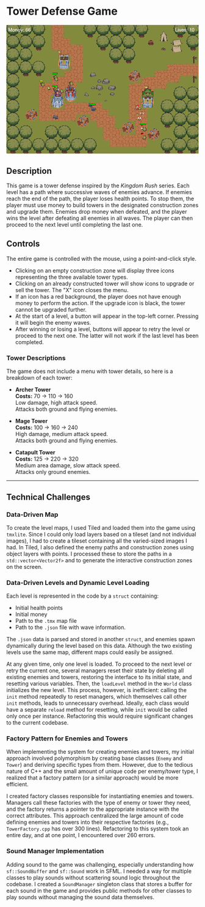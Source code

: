 # Tower Defense Game

![Alt text](data/Images/Other/TowerDefenseImage.png "Optional title")

## Description
This game is a tower defense inspired by the *Kingdom Rush* series. Each level has a path where successive waves of enemies advance. If enemies reach the end of the path, the player loses health points. To stop them, the player must use money to build towers in the designated construction zones and upgrade them. Enemies drop money when defeated, and the player wins the level after defeating all enemies in all waves. The player can then proceed to the next level until completing the last one.

## Controls
The entire game is controlled with the mouse, using a point-and-click style.

- Clicking on an empty construction zone will display three icons representing the three available tower types.
- Clicking on an already constructed tower will show icons to upgrade or sell the tower. The "X" icon closes the menu.
- If an icon has a red background, the player does not have enough money to perform the action. If the upgrade icon is black, the tower cannot be upgraded further.
- At the start of a level, a button will appear in the top-left corner. Pressing it will begin the enemy waves.
- After winning or losing a level, buttons will appear to retry the level or proceed to the next one. The latter will not work if the last level has been completed.

### Tower Descriptions
The game does not include a menu with tower details, so here is a breakdown of each tower:

- **Archer Tower**  
  **Costs:** 70 → 110 → 160  
  Low damage, high attack speed.  
  Attacks both ground and flying enemies.

- **Mage Tower**  
  **Costs:** 100 → 160 → 240  
  High damage, medium attack speed.  
  Attacks both ground and flying enemies.

- **Catapult Tower**  
  **Costs:** 125 → 220 → 320  
  Medium area damage, slow attack speed.  
  Attacks only ground enemies.

---

## Technical Challenges

### Data-Driven Map
To create the level maps, I used Tiled and loaded them into the game using `tmxlite`. Since I could only load layers based on a tileset (and not individual images), I had to create a tileset containing all the varied-sized images I had. In Tiled, I also defined the enemy paths and construction zones using object layers with points. I processed these to store the paths in a `std::vector<Vector2f>` and to generate the interactive construction zones on the screen.

### Data-Driven Levels and Dynamic Level Loading
Each level is represented in the code by a `struct` containing:
- Initial health points
- Initial money
- Path to the `.tmx` map file
- Path to the `.json` file with wave information.

The `.json` data is parsed and stored in another `struct`, and enemies spawn dynamically during the level based on this data. Although the two existing levels use the same map, different maps could easily be assigned.

At any given time, only one level is loaded. To proceed to the next level or retry the current one, several managers reset their state by deleting all existing enemies and towers, restoring the interface to its initial state, and resetting various variables. Then, the `loadLevel` method in the `World` class initializes the new level. This process, however, is inefficient: calling the `init` method repeatedly to reset managers, which themselves call other `init` methods, leads to unnecessary overhead. Ideally, each class would have a separate `reload` method for resetting, while `init` would be called only once per instance. Refactoring this would require significant changes to the current codebase.

### Factory Pattern for Enemies and Towers
When implementing the system for creating enemies and towers, my initial approach involved polymorphism by creating base classes (`Enemy` and `Tower`) and deriving specific types from them. However, due to the tedious nature of C++ and the small amount of unique code per enemy/tower type, I realized that a factory pattern (or a similar approach) would be more efficient. 

I created factory classes responsible for instantiating enemies and towers. Managers call these factories with the type of enemy or tower they need, and the factory returns a pointer to the appropriate instance with the correct attributes. This approach centralized the large amount of code defining enemies and towers into their respective factories (e.g., `TowerFactory.cpp` has over 300 lines). Refactoring to this system took an entire day, and at one point, I encountered over 260 errors.

### Sound Manager Implementation
Adding sound to the game was challenging, especially understanding how `sf::SoundBuffer` and `sf::Sound` work in SFML. I needed a way for multiple classes to play sounds without scattering sound logic throughout the codebase. I created a `SoundManager` singleton class that stores a buffer for each sound in the game and provides public methods for other classes to play sounds without managing the sound data themselves.
